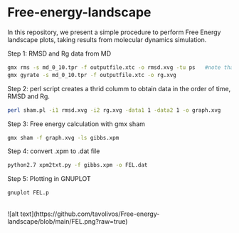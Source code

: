# Free-energy-landscape<br/>
In this repository, we present a simple procedure to perform Free Energy landscape plots, taking results from molecular dynamics simulation.<br/>

Step 1: RMSD and Rg data from MD<br/>
```sh
gmx rms -s md_0_10.tpr -f outputfile.xtc -o rmsd.xvg -tu ps   #note that time has to be in ps.
gmx gyrate -s md_0_10.tpr -f outputfile.xtc -o rg.xvg
```
Step 2: perl script creates a thrid columm to obtain data in the order of time, RMSD and Rg.<br/>
```sh
perl sham.pl -i1 rmsd.xvg -i2 rg.xvg -data1 1 -data2 1 -o graph.xvg
```
Step 3: Free energy calculation with gmx sham<br/>
```sh
gmx sham -f graph.xvg -ls gibbs.xpm
```
Step 4: convert .xpm to .dat file
```sh
python2.7 xpm2txt.py -f gibbs.xpm -o FEL.dat
```
Step 5: Plotting in GNUPLOT
```sh
gnuplot FEL.p
```
<br/>
![alt text](https://github.com/tavolivos/Free-energy-landscape/blob/main/FEL.png?raw=true)

